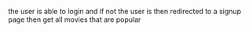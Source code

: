 the user is able to login and if not the user is then redirected to a signup page then get all movies that are popular 
